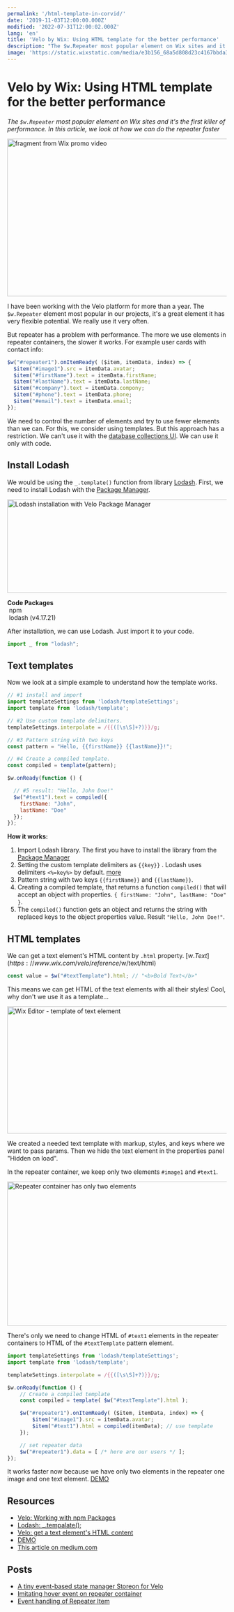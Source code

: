 ```yaml
---
permalink: '/html-template-in-corvid/'
date: '2019-11-03T12:00:00.000Z'
modified: '2022-07-31T12:00:02.000Z'
lang: 'en'
title: 'Velo by Wix: Using HTML template for the better performance'
description: "The $w.Repeater most popular element on Wix sites and it's the first killer of performance. In this article, we look at how we can do the repeater faster"
image: 'https://static.wixstatic.com/media/e3b156_68a5d808d23c4167bbda3f55e72726e9~mv2.jpg'
---
```


# Velo by Wix: Using HTML template for the better performance

*The `$w.Repeater` most popular element on Wix sites and it's the first killer of performance. In this article, we look at how we can do the repeater faster*

<img
  src="https://static.wixstatic.com/media/e3b156_68a5d808d23c4167bbda3f55e72726e9~mv2.jpg"
  alt="fragment from Wix promo video"
  width="800"
  height="361"
/>

I have been working with the Velo platform for more than a year. The `$w.Repeater` element most popular in our projects, it's a great element it has very flexible potential. We really use it very often.

But repeater has a problem with performance. The more we use elements in repeater containers, the slower it works. For example user cards with contact info:

```js
$w("#repeater1").onItemReady( ($item, itemData, index) => {
  $item("#image1").src = itemData.avatar;
  $item("#firstName").text = itemData.firstName;
  $item("#lastName").text = itemData.lastName;
  $item("#company").text = itemData.compony;
  $item("#phone").text = itemData.phone;
  $item("#email").text = itemData.email;
});
```

We need to control the number of elements and try to use fewer elements than we can. For this, we consider using templates. But this approach has a restriction. We can't use it with the [database collections UI](https://support.wix.com/en/article/velo-working-with-wix-data). We can use it only with code.

## Install Lodash

We would be using the `_.template()` function from library [Lodash](https://lodash.com/docs/4.17.15#template). First, we need to install Lodash with the [Package Manager](https://support.wix.com/en/article/velo-working-with-npm-packages).

<img
  src="https://static.wixstatic.com/media/e3b156_fbb231d5ad4c4ed7a2abcd8c9e815e72~mv2.png"
  alt="Lodash installation with Velo Package Manager"
  width="948"
  height="214"
  loading="lazy"
/>

<div class="filetree" role="img" aria-label="package manager sidebar">
  <div class="filetree_tab filetree_row">
    <strong>Code Packages</strong>
  </div>
  <div class="filetree_title filetree_row">
    <img src="/assets/images/i/open.svg" alt=""/>
    npm
  </div>
  <div class="filetree_tab filetree_row">
    <img src="/assets/images/i/npm.svg" alt=""/>
    lodash (v4.17.21)
  </div>
</div>

After installation, we can use Lodash. Just import it to your code.

```js
import _ from "lodash";
```

## Text templates

Now we look at a simple example to understand how the template works.

```js
// #1 install and import
import templateSettings from 'lodash/templateSettings';
import template from 'lodash/template';

// #2 Use custom template delimiters.
templateSettings.interpolate = /{{([\s\S]+?)}}/g;

// #3 Pattern string with two keys
const pattern = "Hello, {{firstName}} {{lastName}}!";

// #4 Create a compiled template.
const compiled = template(pattern);

$w.onReady(function () {

  // #5 result: "Hello, John Doe!"
  $w("#text1").text = compiled({
    firstName: "John",
    lastName: "Doe"
  });
});
```

**How it works:**

1. Import Lodash library. The first you have to install the library from the [Package Manager](https://support.wix.com/en/article/velo-working-with-npm-packages)
2. Setting the custom template delimiters as `{{key}}` . Lodash uses delimiters `<%=key%>` by default. [more](https://lodash.com/docs/4.17.15#template)
3. Pattern string with two keys `{{firstName}}` and `{{lastName}}`.
4. Creating a compiled template, that returns a function `compiled()` that will accept an object with properties. `{ firstName: "John", lastName: "Doe" }`.
5. The `compiled()` function gets an object and returns the string with replaced keys to the object properties value. Result `"Hello, John Doe!"`.

## HTML templates

We can get a text element's HTML content by `.html` property. [$w.Text](https://www.wix.com/velo/reference/$w/text/html)

```js
const value = $w("#textTemplate").html; // "<b>Bold Text</b>"
```

This means we can get HTML of the text elements with all their styles! Cool, why don't we use it as a template…

<img
  src="https://static.wixstatic.com/media/e3b156_f1ce214c51584716a67de08242b459c4~mv2.png"
  alt="Wix Editor - template of text element"
  width="680"
  height="291"
  loading="lazy"
/>

We created a needed text template with markup, styles, and keys where we want to pass params. Then we hide the text element in the properties panel "Hidden on load".

In the repeater container, we keep only two elements `#image1` and `#text1`.

<img
  src="https://static.wixstatic.com/media/e3b156_702b764780a947cbb00f7d179e4cf58e~mv2.png"
  alt="Repeater container has only two elements"
  width="680"
  height="330"
  loading="lazy"
/>

There's only we need to change HTML of `#text1` elements in the repeater containers to HTML of the `#textTemplate` pattern element.

```js
import templateSettings from 'lodash/templateSettings';
import template from 'lodash/template';

templateSettings.interpolate = /{{([\s\S]+?)}}/g;

$w.onReady(function () {
    // Create a compiled template
    const compiled = template( $w("#textTemplate").html );

    $w("#repeater1").onItemReady( ($item, itemData, index) => {
        $item("#image1").src = itemData.avatar;
        $item("#text1").html = compiled(itemData); // use template
    });

    // set repeater data
    $w("#repeater1").data = [ /* here are our users */ ];
});
```

It works faster now because we have only two elements in the repeater one image and one text element. [DEMO](https://shoonia.wixsite.com/blog/html-template-in-corvid)

## Resources

- [Velo: Working with npm Packages](https://support.wix.com/en/article/velo-working-with-npm-packages)
- [Lodash: _.tempalate();](https://lodash.com/docs/4.17.15#template)
- [Velo: get a text element's HTML content](https://www.wix.com/velo/reference/$w/text/html)
- [DEMO](https://shoonia.wixsite.com/blog/html-template-in-corvid)
- [This article on medium.com](https://medium.com/@shoonia/corvid-by-wix-using-html-template-to-the-better-performance-27ec5a18042e)

## Posts

- [A tiny event-based state manager Storeon for Velo](/corvid-storeon/)
- [Imitating hover event on repeater container](/corvid-imitate-hover-event/)
- [Event handling of Repeater Item](/event-handling-of-repeater-item/)
